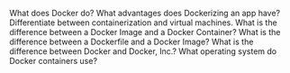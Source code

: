 What does Docker do?
What advantages does Dockerizing an app have?
Differentiate between containerization and virtual machines.
What is the difference between a Docker Image and a Docker Container?
What is the difference between a Dockerfile and a Docker Image?
What is the difference between Docker and Docker, Inc.?
What operating system do Docker containers use?
